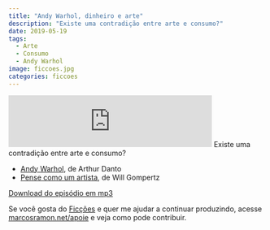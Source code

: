 ```yaml
---
title: "Andy Warhol, dinheiro e arte"
description: "Existe uma contradição entre arte e consumo?"
date: 2019-05-19
tags: 
  - Arte
  - Consumo
  - Andy Warhol
image: ficcoes.jpg
categories: ficcoes
---
```


<iframe src="https://anchor.fm/podcastficcoes/embed/episodes/Andy-Warhol--dinheiro-e-arte-e4320m" height="102px" width="400px" frameborder="0" scrolling="no"></iframe>
Existe uma contradição entre arte e consumo?

 - [Andy Warhol](https://amzn.to/30sTdDs), de Arthur Danto
 - [Pense como um artista](https://amzn.to/2HrEjG8), de Will Gompertz

[Download do episódio em mp3](https://drive.google.com/file/d/1A_mGiWytM1fE7Q0uJ8xWfjzkDIAYvhHR/view?usp=sharing)
 
Se você gosta do [Ficções](https://marcosramon.net/ficcoes/) e quer me ajudar a continuar produzindo, acesse [marcosramon.net/apoie](https://marcosramon.net/apoie/) e veja como pode contribuir. 
